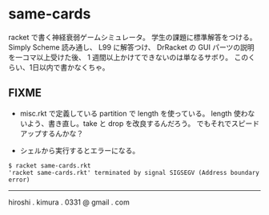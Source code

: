 # same-cards

racket で書く神経衰弱ゲームシミュレータ。
学生の課題に標準解答をつける。
Simply Scheme 読み通し、
L99 に解答つけ、
DrRacket の GUI パーツの説明を一コマ以上受けた後、
1 週間以上かけてできないのは単なるサボり。
このくらい、1日以内で書かなくちゃ。

## FIXME

* misc.rkt で定義している partition で length を使っている。
  length 使わないよう、書き直し。take と drop を改良するんだろう。
  でもそれでスピードアップするんかな？

* シェルから実行するとエラーになる。

```
$ racket same-cards.rkt
'racket same-cards.rkt' terminated by signal SIGSEGV (Address boundary
error)
```

---
hiroshi . kimura . 0331 @ gmail . com
